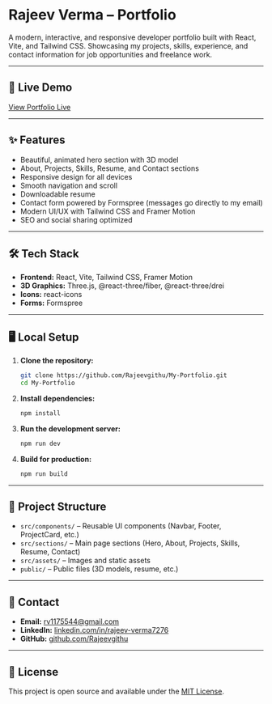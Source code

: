 # Rajeev Verma – Portfolio

A modern, interactive, and responsive developer portfolio built with React, Vite, and Tailwind CSS. Showcasing my projects, skills, experience, and contact information for job opportunities and freelance work.

---

## 🚀 Live Demo
[View Portfolio Live](https://rajeevverma-portfolio.com)

---

## ✨ Features
- Beautiful, animated hero section with 3D model
- About, Projects, Skills, Resume, and Contact sections
- Responsive design for all devices
- Smooth navigation and scroll
- Downloadable resume
- Contact form powered by Formspree (messages go directly to my email)
- Modern UI/UX with Tailwind CSS and Framer Motion
- SEO and social sharing optimized

---

## 🛠️ Tech Stack
- **Frontend:** React, Vite, Tailwind CSS, Framer Motion
- **3D Graphics:** Three.js, @react-three/fiber, @react-three/drei
- **Icons:** react-icons
- **Forms:** Formspree

---

## 🖥️ Local Setup

1. **Clone the repository:**
   ```bash
   git clone https://github.com/Rajeevgithu/My-Portfolio.git
   cd My-Portfolio
   ```
2. **Install dependencies:**
   ```bash
   npm install
   ```
3. **Run the development server:**
   ```bash
   npm run dev
   ```
4. **Build for production:**
   ```bash
   npm run build
   ```

---

## 📂 Project Structure
- `src/components/` – Reusable UI components (Navbar, Footer, ProjectCard, etc.)
- `src/sections/` – Main page sections (Hero, About, Projects, Skills, Resume, Contact)
- `src/assets/` – Images and static assets
- `public/` – Public files (3D models, resume, etc.)

---

## 📧 Contact
- **Email:** rv1175544@gmail.com
- **LinkedIn:** [linkedin.com/in/rajeev-verma7276](https://www.linkedin.com/in/rajeev-verma7276/)
- **GitHub:** [github.com/Rajeevgithu](https://github.com/Rajeevgithu)

---

## 📝 License
This project is open source and available under the [MIT License](LICENSE).
